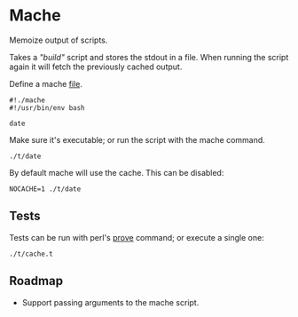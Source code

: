 # Mache

Memoize output of scripts.

Takes a *"build"* script and stores the stdout in a file. When running the
script again it will fetch the previously cached output.

Define a mache [file][1].

```
#!./mache
#!/usr/bin/env bash

date
```

Make sure it's executable; or run the script with the mache command.

`./t/date`


By default mache will use the cache. This can be disabled:

`NOCACHE=1 ./t/date`


## Tests

Tests can be run with perl's [prove][2] command; or execute a single one:

`./t/cache.t`

## Roadmap

- Support passing arguments to the mache script.

[1]:./t/date
[2]:https://perldoc.perl.org/prove.html
